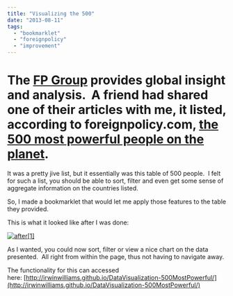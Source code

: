 ```yaml
---
title: "Visualizing the 500"
date: "2013-08-11"
tags: 
  - "bookmarklet"
  - "foreignpolicy"
  - "improvement"
---
```


# The [FP Group](http://fpgroup.foreignpolicy.com/ "FP Group") provides global insight and analysis.  A friend had shared one of their articles with me, it listed, according to foreignpolicy.com, [the 500 most powerful people on the planet](http://www.foreignpolicy.com/articles/2013/04/29/the_500_most_powerful_people_in_the_world).

It was a pretty jive list, but it essentially was this table of 500 people.  I felt for such a list, you should be able to sort, filter and even get some sense of aggregate information on the countries listed.

So, I made a bookmarklet that would let me apply those features to the table they provided.

This is what it looked like after I was done:

[![after[1]](https://irwinium.files.wordpress.com/2013/08/after1.png?w=300)](https://irwinium.files.wordpress.com/2013/08/after1.png)

As I wanted, you could now sort, filter or view a nice chart on the data presented.  All right from within the page, thus not having to navigate away.

The functionality for this can accessed here: [http://irwinwilliams.github.io/DataVisualization-500MostPowerful/](http://irwinwilliams.github.io/DataVisualization-500MostPowerful/)
